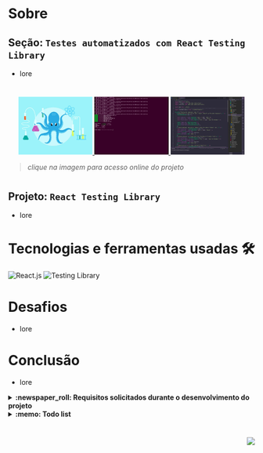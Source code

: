 # Sobre

## Seção: `Testes automatizados com React Testing Library`

- lore
#
<div align="center">
  <a href="https://davidrogger.github.io/trybe-project-trybetunes">
    <img width="30%" src="./readme-imgs/project_rtl_top.webp">
    <img width="30%" src="./readme-imgs/project_rtl_mid.webp">
    <img width="30%" src="./readme-imgs/project_rtl_bottom.webp">
  </a>
</div>

>*clique na imagem para acesso online do projeto*
#
## Projeto: `React Testing Library`
- lore

# Tecnologias e ferramentas usadas 🛠

![React.js](https://img.shields.io/badge/-React.js-61DAFB?style=flat-square&logo=react&logoColor=ffffff)
![Testing Library](https://img.shields.io/badge/-TestingLibrary-fff?style=flat-square&logo=testinglibrary)


# Desafios

- lore

# Conclusão

- lore

</details>

<details>
  <summary>
    <strong>
      :newspaper_roll: Requisitos solicitados durante o desenvolvimento do projeto
    </strong>
  </summary>

 
### Requisitos
*Nome* | *Avaliação*
--- | :---:
1 - lore | :heavy_check_mark:

</details>

<details>
  <summary>
    <strong>
      :memo: Todo list
    </strong>
  </summary>

  - [x] - ~~Criar testes automatizados seguindo os requisitos da trybe.~~ ![data](https://badgen.net/badge/delivery/09-03-2022/green)


</details>

#

<div align="right">
  <img src="https://badgen.net/badge/last%20update/30-01-2023/blue">
</div>
